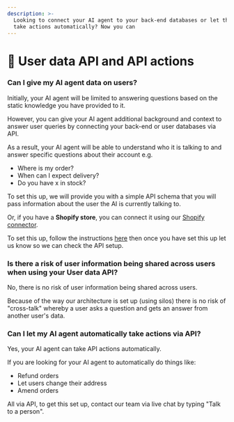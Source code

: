 ```yaml
---
description: >-
  Looking to connect your AI agent to your back-end databases or let the agent
  take actions automatically? Now you can
---
```


# 👤 User data API and API actions

### Can I give my AI agent data on users?

Initially, your AI agent will be limited to answering questions based on the static knowledge you have provided to it.

However, you can give your AI agent additional background and context to answer user queries by connecting your back-end or user databases via API.

As a result, your AI agent will be able to understand who it is talking to and answer specific questions about their account e.g.&#x20;

* Where is my order?&#x20;
* When can I expect delivery?
* Do you have x in stock?

To set this up, we will provide you with a simple API schema that you will pass information about the user the AI is currently talking to.

Or, if you have a **Shopify store**, you can connect it using our [Shopify connector](../shopify.md).

To set this up, follow the instructions [here](user-details-api-specification.md) then once you have set this up let us know so we can check the API setup.

### Is there a risk of user information being shared across users when using your User data API?&#x20;

No, there is no risk of user information being shared across users.

Because of the way our architecture is set up (using silos) there is no risk of "cross-talk" whereby a user asks a question and gets an answer from another user's data.

### Can I let my AI agent automatically take actions via API?

Yes, your AI agent can take API actions automatically.

If you are looking for your AI agent to automatically do things like:

* Refund orders
* Let users change their address
* Amend orders

All via API, to get this set up, contact our team via live chat by typing "Talk to a person".
